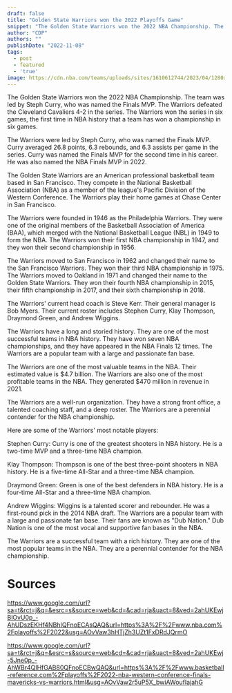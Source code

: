 ```yaml
---
draft: false
title: "Golden State Warriors won the 2022 Playoffs Game"
snippet: "The Golden State Warriors won the 2022 NBA Championship. The team was led by Steph Curry, who was named the Finals MVP. The Warriors defeated the Cleveland Cavaliers 4-2 in the series. The Warriors won the series in six games, the first time in NBA history that a team has won a championship in six games."
author: "CDP"
authors: ""
publishDate: "2022-11-08"
tags:
  - post
  - featured
  - 'true'
image: https://cdn.nba.com/teams/uploads/sites/1610612744/2023/04/1280x720-2023-04-04T164051.246.jpg
---
```


The Golden State Warriors won the 2022 NBA Championship. The team was led by Steph Curry, who was named the Finals MVP. The Warriors defeated the Cleveland Cavaliers 4-2 in the series. The Warriors won the series in six games, the first time in NBA history that a team has won a championship in six games.

The Warriors were led by Steph Curry, who was named the Finals MVP. Curry averaged 26.8 points, 6.3 rebounds, and 6.3 assists per game in the series. Curry was named the Finals MVP for the second time in his career. He was also named the NBA Finals MVP in 2022.

The Golden State Warriors are an American professional basketball team based in San Francisco. They compete in the National Basketball Association (NBA) as a member of the league's Pacific Division of the Western Conference. The Warriors play their home games at Chase Center in San Francisco.

The Warriors were founded in 1946 as the Philadelphia Warriors. They were one of the original members of the Basketball Association of America (BAA), which merged with the National Basketball League (NBL) in 1949 to form the NBA. The Warriors won their first NBA championship in 1947, and they won their second championship in 1956.

The Warriors moved to San Francisco in 1962 and changed their name to the San Francisco Warriors. They won their third NBA championship in 1975. The Warriors moved to Oakland in 1971 and changed their name to the Golden State Warriors. They won their fourth NBA championship in 2015, their fifth championship in 2017, and their sixth championship in 2018.

The Warriors' current head coach is Steve Kerr. Their general manager is Bob Myers. Their current roster includes Stephen Curry, Klay Thompson, Draymond Green, and Andrew Wiggins.

The Warriors have a long and storied history. They are one of the most successful teams in NBA history. They have won seven NBA championships, and they have appeared in the NBA Finals 12 times. The Warriors are a popular team with a large and passionate fan base.

The Warriors are one of the most valuable teams in the NBA. Their estimated value is $4.7 billion. The Warriors are also one of the most profitable teams in the NBA. They generated $470 million in revenue in 2021.

The Warriors are a well-run organization. They have a strong front office, a talented coaching staff, and a deep roster. The Warriors are a perennial contender for the NBA championship.

Here are some of the Warriors' most notable players:

Stephen Curry: Curry is one of the greatest shooters in NBA history. He is a two-time MVP and a three-time NBA champion.

Klay Thompson: Thompson is one of the best three-point shooters in NBA history. He is a five-time All-Star and a three-time NBA champion.

Draymond Green: Green is one of the best defenders in NBA history. He is a four-time All-Star and a three-time NBA champion.

Andrew Wiggins: Wiggins is a talented scorer and rebounder. He was a first-round pick in the 2014 NBA draft.
The Warriors are a popular team with a large and passionate fan base. Their fans are known as "Dub Nation." Dub Nation is one of the most vocal and supportive fan bases in the NBA.

The Warriors are a successful team with a rich history. They are one of the most popular teams in the NBA. They are a perennial contender for the NBA championship.

# Sources

https://www.google.com/url?sa=t&rct=j&q=&esrc=s&source=web&cd=&cad=rja&uact=8&ved=2ahUKEwjBlOvU0p_-AhUDszEKHf4NBhIQFnoECAsQAQ&url=https%3A%2F%2Fwww.nba.com%2Fplayoffs%2F2022&usg=AOvVaw3hHTjZh3UZt1FxDRdJQrmO

https://www.google.com/url?sa=t&rct=j&q=&esrc=s&source=web&cd=&cad=rja&uact=8&ved=2ahUKEwj-5Jne0p_-AhWBr4QIHfGAB80QFnoECBwQAQ&url=https%3A%2F%2Fwww.basketball-reference.com%2Fplayoffs%2F2022-nba-western-conference-finals-mavericks-vs-warriors.html&usg=AOvVaw2r5uP5X_bwiAWoufIajahG
